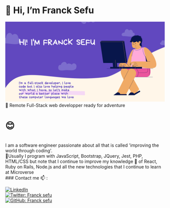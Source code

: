 <h1> 👋 Hi, I’m Franck Sefu</h1>
<img src='franck.png' alt='me'>
<br>👀 Remote Full-Stack web developper ready for adventure <h1>😊</h1>
<br>
I am a software engineer passionate about all that is called 'improving the world through coding'.<br>
💞️Usually I program with JavaScript, Bootstrap, JQuery, Jest, PHP, HTML/CSS but note that I continue to improve my knowledge 🌱 of React, Ruby on Rails, Node.js and all the new technologies that I continue to learn at Microverse
<br>
### Contact me 📫 :

<a href="https://www.linkedin.com/in/franck-sefu-884705254/" target="_blank"><img src="https://img.shields.io/badge/LinkedIn-%230077B5.svg?&style=flat-square&logo=linkedin&logoColor=white" alt="LinkedIn"></a><br>
[![Twitter: Franck sefu](https://img.shields.io/twitter/follow/franck_sefu?style=social)](https://twitter.com/franck_sefu)<br>
[![GitHub: Franck sefu](https://img.shields.io/github/followers/francksefu?label=franck_sefu&style=social)](https://github.com/francksefu)<br>

<!--
- 👀 I’m interested by find the way to help others and make life eazy for people, i think it possible by coding
- 🌱I’m currently learning news about many language of prommation (javaScript, HTML5, Bootstrap,...)
- 💞️I’m looking to collaborate on project use javaScrip, HTML5, PHP, JQuery, Bootstrap
- 📫How to reach me at my address email francksefu1998@gmail.com
-->
<!--
francksefu/francksefu is a ✨ special ✨ repository because its `README.md` (this file) appears on your GitHub profile.
You can click the Preview link to take a look at your changes.
--->
